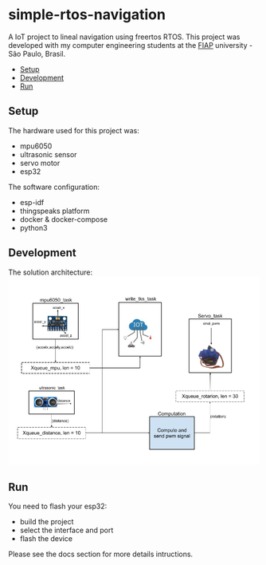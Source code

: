 # simple-rtos-navigation
A IoT project to lineal navigation using freertos RTOS. This project was developed  with my computer engineering students at the [FIAP](https://www.fiap.com.br/) university - São Paulo, Brasil.

- [Setup](#setup)
- [Development](#development)
- [Run](#contribution-guide)

## Setup

The hardware used for this project was:
- mpu6050
- ultrasonic sensor
- servo motor
- esp32

The software configuration:

- esp-idf
- thingspeaks platform
- docker & docker-compose
- python3

## Development

The solution architecture:
![iot-architecture](docs/code-strategy.png)

## Run

You need to flash your esp32:
- build the project
- select the interface and port
- flash the device

Please see the docs section for more details intructions.